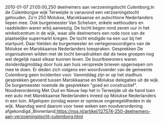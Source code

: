 2010-01-07 21:05:00,250 deelnemers aan verzoeningstocht Culemborg,In de Culemborgse wijk Terweijde is vanavond een verzoeningstocht gehouden. Zo'n 250 Molukse, Marokkaanse en autochtone Nederlanders liepen mee. Ook burgemeester Van Schelven, enkele wethouders en raadsleden waren erbij aanwezig. De tocht begon rond zeven uur in het winkelcentrum in de wijk, waar alle deelnemers een rode roos van de plaatselijke supermarkt kregen. De tocht eindigde na een uur bij het startpunt. Daar hielden de burgemeester en vertegenwoordigers van de Molukse en Marokkaanse Nederlanders toespraken. Gesprekken De organisatoren wilden met de tocht benadrukken dat de twee groepen nog wel degelijk naast elkaar kunnen leven. De buurtbewoners waren donderdagmiddag door huis aan huis verspreide brieven opgeroepen om mee te doen. Er deden zich volgens een woordvoerder van de gemeente Culemborg geen incidenten voor. Vanmiddag zijn er op het stadhuis gesprekken gevoerd tussen Marokkaanse en Molukse delegaties uit de wijk. De burgemeester noemde de gesprekken "goed en constructief". Noodverordening Met Oud en Nieuw liep het in Terweijde uit de hand toen een auto met Marokkaanse Nederlanders inreed op Molukse Nederlanders in een tuin. Afgelopen zondag waren er opnieuw ongeregeldheden in de wijk. Maandag werd daarom voor twee weken een noodverordening afgekondigd.,Binnenland,https://nos.nl/artikel/127574-250-deelnemers-aan-verzoeningstocht-culemborg.html